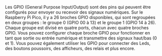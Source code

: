 Les GPIO (General Purpose Input/Output) sont des pins qui peuvent être configurés pour envoyer ou recevoir des signaux numériques. Sur le Raspberry Pi Pico, il y a 26 broches GPIO disponibles, qui sont regroupées en deux groupes : le groupe 0 (GPIO 00 à 13) et le groupe 1 (GPIO 14 à 26). Chaque groupe est divisé en quatre ports, chacun avec quatre broches GPIO. Vous pouvez configurer chaque broche GPIO pour fonctionner en tant que sortie ou entrée numérique et transmettre des signaux haut/bas (0 et 1). Vous pouvez également utiliser les GPIO pour connecter des Leds, des boutons poussoirs, des afficheurs, des relais et plus encore.

